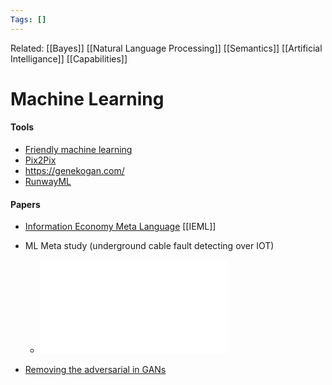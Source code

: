 ```yaml
---
Tags: []
---
```

Related: [[Bayes]] [[Natural Language Processing]] [[Semantics]] [[Artificial Intelligance]] [[Capabilities]]
# Machine Learning
#### Tools
- [Friendly machine learning](https://ml5js.org/)
- [Pix2Pix](https://affinelayer.com/pixsrv/index.html)
- https://genekogan.com/
- [RunwayML](https://runwayml.com/)

#### Papers
- [Information Economy Meta Language](https://pierrelevyblog.com/my-research-in-a-nutshell/) [[IEML]]

- ML Meta study (underground cable fault detecting over IOT)
    - ![](assets/1626444319_42.pdf)
- [Removing the adversarial in GANs](https://towardsdatascience.com/removing-the-adversarial-in-generative-adversarial-networks-5ba4110d0b8c)
